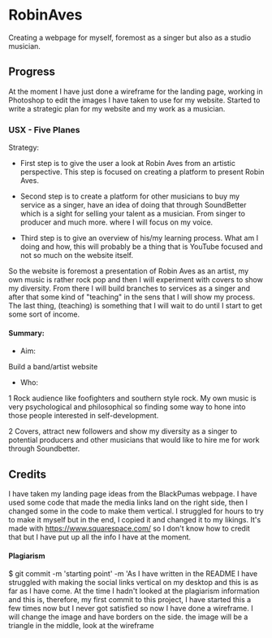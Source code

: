 # RobinAves

Creating a webpage for myself, foremost as a singer but also as a studio musician.

## Progress
At the moment I have just done a wireframe for the landing page, working in Photoshop to edit the images I have taken to use for my website.
Started to write a strategic plan for my website and my work as a musician.

### USX - Five Planes
Strategy:
* First step is to give the user a look at Robin Aves from an artistic perspective. This step is focused on creating a platform to present Robin Aves.

* Second step is to create a platform for other musicians to buy my service as a singer, have an idea of doing that through SoundBetter which is a sight for selling your talent as a musician. From singer to producer and much more. where I will focus on my voice. 

* Third step is to give an overview of his/my learning process. What am I doing and how, this will probably be a thing that is YouTube focused and not so much on the website itself.


So the website is foremost a presentation of Robin Aves as an artist, my own music is rather rock pop and then I will experiment with covers to show my diversity. From there I will build branches to services as a singer and after that some kind of "teaching" in the sens that I will show my process. The last thing, (teaching) is something that I will wait to do until I start to get some sort of income.

#### Summary:
* Aim:


Build a band/artist website

* Who:


1 Rock audience like foofighters and southern style rock.
My own music is very psychological and philosophical so finding some way to hone into those people interested in self-development.

2 Covers, attract new followers and show my diversity as a singer to potential producers and other musicians that would like to hire me for work through Soundbetter.

## Credits
I have taken my landing page ideas from the BlackPumas webpage.
I have used some code that made the media links land on the right side, then I changed some in the code to make them vertical.
I struggled for hours to try to make it myself but in the end, I copied it and changed it to my likings.
It's made with https://www.squarespace.com/ so I don't know how to credit that but I have put up all the info I have at the moment.

#### Plagiarism

$ git commit -m 'starting point' -m 'As I have written in the README I have struggled with making the social links vertical on my desktop and this is as far as I have come. At the time I hadn't looked at the plagiarism information and this is, therefore, my first commit to this project, I have started this a few times now but I never got satisfied so now I have done a wireframe. I will change the image and have borders on the side. the image will be a triangle in the middle, look at the wireframe
